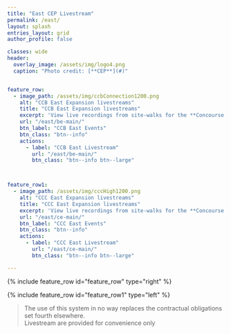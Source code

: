 ```yaml
---
title: "East CEP Livestream"
permalink: /east/
layout: splash
entries_layout: grid
author_profile: false

classes: wide
header:
  overlay_image: /assets/img/logo4.png
  caption: "Photo credit: [**CEP**](#)"


feature_row:
  - image_path: /assets/img/ccbConnection1200.png
    alt: "CCB East Expansion livestreams"
    title: "CCB East Expansion livestreams"
    excerpt: 'View live recordings from site-walks for the **Concourse B East** construction project.'
    url: "/east/be-main/"
    btn_label: "CCB East Events"
    btn_class: "btn--info"
    actions:
      - label: "CCB East Livestream"
        url: "/east/be-main/"
        btn_class: "btn--info btn--large"



feature_row1:
  - image_path: /assets/img/cccHigh1200.png
    alt: "CCC East Expansion livestreams"
    title: "CCC East Expansion livestreams"
    excerpt: 'View live recordings from site-walks for the **Concourse C East** construction project.'
    url: "/east/ce-main/"
    btn_label: "CCC East Events"
    btn_class: "btn--info"
    actions:
      - label: "CCC East Livestream"
        url: "/east/ce-main/"
        btn_class: "btn--info btn--large"

---
```


{% include feature_row id="feature_row" type="right" %}

{% include feature_row id="feature_row1" type="left" %}


> The use of this system in no way replaces the contractual obligations set fourth elsewhere. <br>Livestream are provided for convenience only




